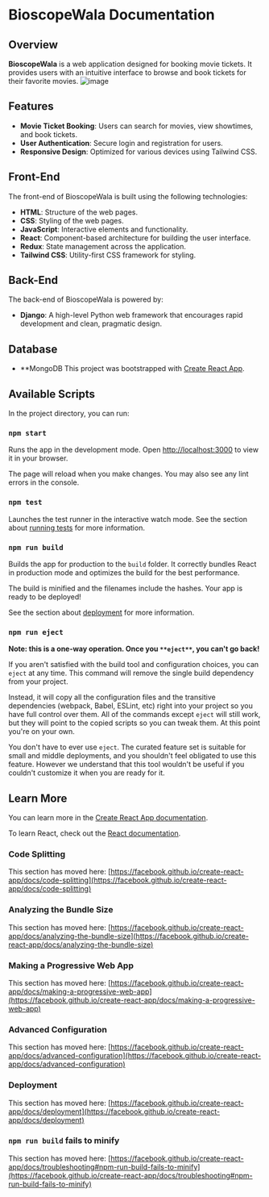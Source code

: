 # BioscopeWala Documentation
## Overview
**BioscopeWala** is a web application designed for booking movie tickets. It provides users with an intuitive interface to browse and book tickets for their favorite movies.
![image](https://github.com/user-attachments/assets/b0524847-0322-4152-a6c9-8db2f7bde56d)


## Features
- **Movie Ticket Booking**: Users can search for movies, view showtimes, and book tickets.
- **User Authentication**: Secure login and registration for users.
- **Responsive Design**: Optimized for various devices using Tailwind CSS.
## Front-End
The front-end of BioscopeWala is built using the following technologies:

- **HTML**: Structure of the web pages.
- **CSS**: Styling of the web pages.
- **JavaScript**: Interactive elements and functionality.
- **React**: Component-based architecture for building the user interface.
- **Redux**: State management across the application.
- **Tailwind CSS**: Utility-first CSS framework for styling.
## Back-End
The back-end of BioscopeWala is powered by:

- **Django**: A high-level Python web framework that encourages rapid development and clean, pragmatic design.
## Database
- **MongoDB
This project was bootstrapped with [﻿Create React App](https://github.com/facebook/create-react-app).

## Available Scripts
In the project directory, you can run:

### `npm start` 
Runs the app in the development mode.
Open [﻿http://localhost:3000](http://localhost:3000/) to view it in your browser.

The page will reload when you make changes.
You may also see any lint errors in the console.

### `npm test` 
Launches the test runner in the interactive watch mode.
See the section about [﻿running tests](https://facebook.github.io/create-react-app/docs/running-tests) for more information.

### `npm run build` 
Builds the app for production to the `build` folder.
It correctly bundles React in production mode and optimizes the build for the best performance.

The build is minified and the filenames include the hashes.
Your app is ready to be deployed!

See the section about [﻿deployment](https://facebook.github.io/create-react-app/docs/deployment) for more information.

### `npm run eject` 
**Note: this is a one-way operation. Once you **`**eject**`**, you can't go back!**

If you aren't satisfied with the build tool and configuration choices, you can `eject` at any time. This command will remove the single build dependency from your project.

Instead, it will copy all the configuration files and the transitive dependencies (webpack, Babel, ESLint, etc) right into your project so you have full control over them. All of the commands except `eject` will still work, but they will point to the copied scripts so you can tweak them. At this point you're on your own.

You don't have to ever use `eject`. The curated feature set is suitable for small and middle deployments, and you shouldn't feel obligated to use this feature. However we understand that this tool wouldn't be useful if you couldn't customize it when you are ready for it.

## Learn More
You can learn more in the [﻿Create React App documentation](https://facebook.github.io/create-react-app/docs/getting-started).

To learn React, check out the [﻿React documentation](https://reactjs.org/).

### Code Splitting
This section has moved here: [﻿https://facebook.github.io/create-react-app/docs/code-splitting](https://facebook.github.io/create-react-app/docs/code-splitting) 

### Analyzing the Bundle Size
This section has moved here: [﻿https://facebook.github.io/create-react-app/docs/analyzing-the-bundle-size](https://facebook.github.io/create-react-app/docs/analyzing-the-bundle-size) 

### Making a Progressive Web App
This section has moved here: [﻿https://facebook.github.io/create-react-app/docs/making-a-progressive-web-app](https://facebook.github.io/create-react-app/docs/making-a-progressive-web-app) 

### Advanced Configuration
This section has moved here: [﻿https://facebook.github.io/create-react-app/docs/advanced-configuration](https://facebook.github.io/create-react-app/docs/advanced-configuration) 

### Deployment
This section has moved here: [﻿https://facebook.github.io/create-react-app/docs/deployment](https://facebook.github.io/create-react-app/docs/deployment) 

### `npm run build` fails to minify
This section has moved here: [﻿https://facebook.github.io/create-react-app/docs/troubleshooting#npm-run-build-fails-to-minify](https://facebook.github.io/create-react-app/docs/troubleshooting#npm-run-build-fails-to-minify) 

